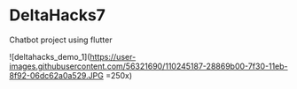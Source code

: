 # DeltaHacks7

Chatbot project using flutter


![deltahacks_demo_1](https://user-images.githubusercontent.com/56321690/110245187-28869b00-7f30-11eb-8f92-06dc62a0a529.JPG =250x)
